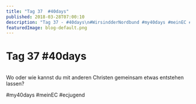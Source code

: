```yaml
---
title: "Tag 37  #40days"
published: 2018-03-28T07:00:10
description: "Tag 37 - #40days\n#WirsindderNordbund #my40days #meinEC #ecjugend"
featuredImage: blog-default.png
---
```


# Tag 37  #40days

<img loading="lazy" src="old/40DAYS_03-28_WITH-tag-37.jpg" alt>

Wo oder wie kannst du mit anderen Christen gemeinsam etwas entstehen lassen?

#my40days #meinEC #ecjugend
